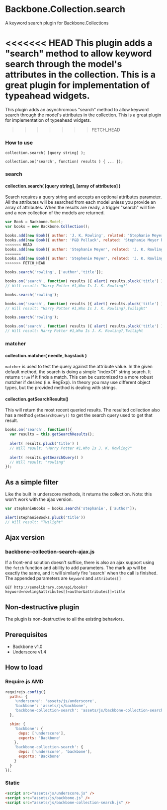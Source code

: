 Backbone.Collection.search
==========================
A keyword search plugin for Backbone.Collections

<<<<<<< HEAD
This plugin adds a "search" method to allow keyword search through the model's attributes in the collection. This is a great plugin for implementation of typeahead widgets.
=======
This plugin adds an asynchromous "search" method to allow keyword search through the model's attributes in the collection. This is a great plugin for implementation of typeahead widgets.
>>>>>>> FETCH_HEAD

### How to use
```
collection.search( [query string] );

collection.on('search', function( results ) { ... });
```
### search
#### collection.search( [query string], [array of attributes] )
Search requires a query string and accepts an optional attributes parameter. All the attributes will be searched from each model unless you provide an array of attributes. When the results are ready, a trigger "search" will fire and a new collection of the models are returned.
```js
var Book = Backbone.Model;
var books = new Backbone.Collection();

books.add(new Book({ author: 'J. K. Rowling', related: 'Stephanie Meyer books', title: 'Harry Potter #1' }));
books.add(new Book({ author: 'P&B Pollack', related: 'Stephanie Meyer books', title: 'Who Is J. K. Rowling?' }));
<<<<<<< HEAD
books.add(new Book({ author: 'Stephanie Meyer', related: 'J. K. Rowling books', title: 'Twilight'}));
=======
books.add(new Book({ author: 'Stephenie Meyer', related: 'J. K. Rowling books', title: 'Twilight'}));
>>>>>>> FETCH_HEAD

books.search('rowling', ['author','title']);

books.on('search', function( results ){ alert( results.pluck('title') ) });
// Will result: "Harry Potter #1,Who Is J. K. Rowling?"
```
```js
books.search('rowling');

books.on('search', function( results ){ alert( results.pluck('title') ) });
// Will result: "Harry Potter #1,Who Is J. K. Rowling?,Twilight"
```
```js
books.search('rowling');

books.on('search', function( results ){ alert( results.pluck('title') ) });
// Will result: Harry Potter #1,Who Is J. K. Rowling?,Twilight
```
### matcher
#### collection.matcher( needle, haystack )
`matcher` is used to test the query against the attribute value.  In the given default method, the search is doing a simple "indexOf" string search. It returns `true` if it finds a match. This can be customized to a more robust matcher if desired (i.e. RegExp).  In theory you may use different object types, but the provided method is dealing with strings.

#### collection.getSearchResults()
This will return the most recent queried results. The resulted collection also has a method `getSearchQuery()` to get the search query used to get that result.
```js
books.on('search', function(){ 
  var results = this.getSearchResults();
  
  alert( results.pluck('title') )
  // Will result: "Harry Potter #1,Who Is J. K. Rowling?"
  
  alert( results.getSearchQuery() )
  // Will result: "rowling"
});
```

## As a simple filter
Like the built in underscore methods, it returns the collection. Note: this won't work with the ajax version.
```js
var stephanieBooks = books.search('stephanie', ['author']);

alert(stephanieBooks.pluck('title'))
// Will result: "Twilight"
```

## Ajax version
### backbone-collection-search-ajax.js
If a front-end solution doesn't suffice, there is also an ajax support using the `fetch` function and ability to add parameters.  The mark up will be exactly the same, and it will similarly fire 'search' when the call is finished.  The appended parameters are `keyword` and `attributes[]`

```
GET http://somelibrary.com/api/books?keyword=rowling&attributes[]=author&attributes[]=title
```

## Non-destructive plugin
The plugin is non-destructive to all the existing behaviors.

## Prerequisites
 - Backbone v1.0
 - Underscore v1.4

## How to load

### Require.js AMD

```js
requirejs.config({
  paths: {
    'underscore': 'assets/js/underscore',
    'backbone': 'assets/js/backbone',
    'backbone-collection-search': 'assets/js/backbone-collection-search'
  },

  shim: {
    'backbone': {
      deps: ['underscore'],
      exports: 'Backbone'
    },
    'backbone-collection-search': {
      deps: ['underscore', 'backbone'],
      exports: 'Backbone'
    }
  }
});
```

### Static

```html
<script src="assets/js/underscore.js" />
<script src="assets/js/backbone.js" />
<script src="assets/js/backbone-collection-search.js" />
```





